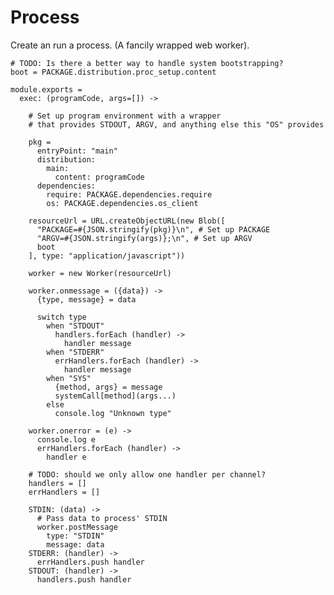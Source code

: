 Process
=======

Create an run a process. (A fancily wrapped web worker).

    # TODO: Is there a better way to handle system bootstrapping?
    boot = PACKAGE.distribution.proc_setup.content

    module.exports = 
      exec: (programCode, args=[]) ->

        # Set up program environment with a wrapper
        # that provides STDOUT, ARGV, and anything else this "OS" provides

        pkg =
          entryPoint: "main"
          distribution:
            main:
              content: programCode
          dependencies:
            require: PACKAGE.dependencies.require
            os: PACKAGE.dependencies.os_client

        resourceUrl = URL.createObjectURL(new Blob([
          "PACKAGE=#{JSON.stringify(pkg)}\n", # Set up PACKAGE
          "ARGV=#{JSON.stringify(args)};\n", # Set up ARGV
          boot
        ], type: "application/javascript"))
  
        worker = new Worker(resourceUrl)
  
        worker.onmessage = ({data}) ->
          {type, message} = data
  
          switch type
            when "STDOUT"
              handlers.forEach (handler) ->
                handler message
            when "STDERR"
              errHandlers.forEach (handler) ->
                handler message
            when "SYS"
              {method, args} = message
              systemCall[method](args...)
            else
              console.log "Unknown type"
  
        worker.onerror = (e) ->
          console.log e
          errHandlers.forEach (handler) ->
            handler e
  
        # TODO: should we only allow one handler per channel?
        handlers = []
        errHandlers = []
  
        STDIN: (data) ->
          # Pass data to process' STDIN
          worker.postMessage
            type: "STDIN"
            message: data
        STDERR: (handler) ->
          errHandlers.push handler
        STDOUT: (handler) ->
          handlers.push handler
